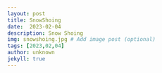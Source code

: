 ```yaml
---
layout: post
title: SnowShoing
date:  2023-02-04
description: Snow Shoing
img: snowshoing.jpg # Add image post (optional)
tags: [2023,02,04]
author: unknown
jekyll: true
---
```


